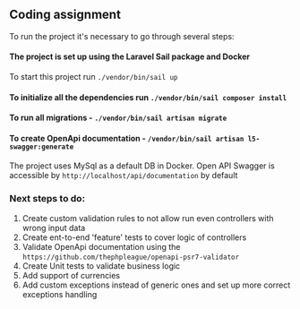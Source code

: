 ## Coding assignment

To run the project it's necessary to go through several steps:

#### The project is set up using the Laravel Sail package and Docker
To start this project run `./vendor/bin/sail up`
#### To initialize all the dependencies run `./vendor/bin/sail composer install`
#### To run all migrations - `./vendor/bin/sail artisan migrate`
#### To create OpenApi documentation - `/vendor/bin/sail artisan l5-swagger:generate`

The project uses MySql as a default DB in Docker.
Open API Swagger is accessible by `http://localhost/api/documentation` by default

### Next steps to do:
1. Create custom validation rules to not allow run even controllers with wrong input data
2. Create ent-to-end 'feature' tests to cover logic of controllers
3. Validate OpenApi documentation using the `https://github.com/thephpleague/openapi-psr7-validator`
4. Create Unit tests to validate business logic
5. Add support of currencies
6. Add custom exceptions instead of generic ones and set up more correct exceptions handling
